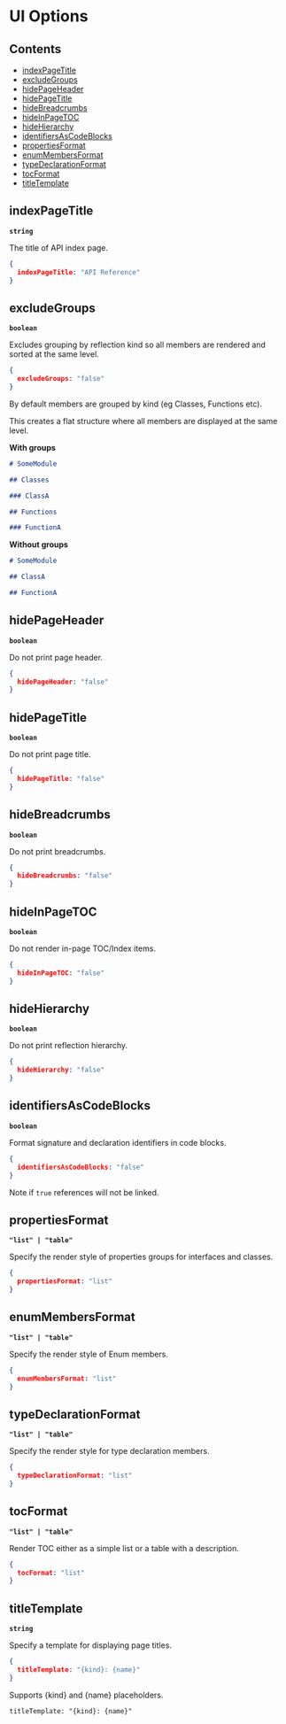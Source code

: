 # UI Options

## Contents

*   [indexPageTitle](#indexpagetitle)
*   [excludeGroups](#excludegroups)
*   [hidePageHeader](#hidepageheader)
*   [hidePageTitle](#hidepagetitle)
*   [hideBreadcrumbs](#hidebreadcrumbs)
*   [hideInPageTOC](#hideinpagetoc)
*   [hideHierarchy](#hidehierarchy)
*   [identifiersAsCodeBlocks](#identifiersascodeblocks)
*   [propertiesFormat](#propertiesformat)
*   [enumMembersFormat](#enummembersformat)
*   [typeDeclarationFormat](#typedeclarationformat)
*   [tocFormat](#tocformat)
*   [titleTemplate](#titletemplate)

## indexPageTitle

**`string`**

The title of API index page.

```json
{
  indexPageTitle: "API Reference"
}  
```

## excludeGroups

**`boolean`**

Excludes grouping by reflection kind so all members are rendered and sorted at the same level.

```json
{
  excludeGroups: "false"
}  
```

By default members are grouped by kind (eg Classes, Functions etc).

This creates a flat structure where all members are displayed at the same level.

**With groups**

```markdown
# SomeModule

## Classes

### ClassA

## Functions

### FunctionA
```

**Without groups**

```markdown
# SomeModule

## ClassA

## FunctionA
```

## hidePageHeader

**`boolean`**

Do not print page header.

```json
{
  hidePageHeader: "false"
}  
```

## hidePageTitle

**`boolean`**

Do not print page title.

```json
{
  hidePageTitle: "false"
}  
```

## hideBreadcrumbs

**`boolean`**

Do not print breadcrumbs.

```json
{
  hideBreadcrumbs: "false"
}  
```

## hideInPageTOC

**`boolean`**

Do not render in-page TOC/Index items.

```json
{
  hideInPageTOC: "false"
}  
```

## hideHierarchy

**`boolean`**

Do not print reflection hierarchy.

```json
{
  hideHierarchy: "false"
}  
```

## identifiersAsCodeBlocks

**`boolean`**

Format signature and declaration identifiers in code blocks.

```json
{
  identifiersAsCodeBlocks: "false"
}  
```

Note if `true` references will not be linked.

## propertiesFormat

**`"list" | "table"`**

Specify the render style of properties groups for interfaces and classes.

```json
{
  propertiesFormat: "list"
}  
```

## enumMembersFormat

**`"list" | "table"`**

Specify the render style of Enum members.

```json
{
  enumMembersFormat: "list"
}  
```

## typeDeclarationFormat

**`"list" | "table"`**

Specify the render style for type declaration members.

```json
{
  typeDeclarationFormat: "list"
}  
```

## tocFormat

**`"list" | "table"`**

Render TOC either as a simple list or a table with a description.

```json
{
  tocFormat: "list"
}  
```

## titleTemplate

**`string`**

Specify a template for displaying page titles.

```json
{
  titleTemplate: "{kind}: {name}"
}  
```

Supports {kind} and {name} placeholders.

    titleTemplate: "{kind}: {name}"
